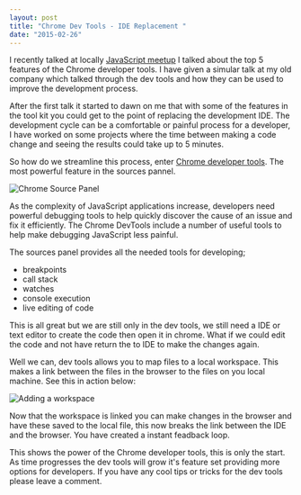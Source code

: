 ```yaml
---
layout: post
title: "Chrome Dev Tools - IDE Replacement "
date: "2015-02-26"
---
```

I recently talked at locally [JavaScript meetup](http://twitter.com/belfastjs) I talked about the top 5 features of the Chrome developer tools. I have given a simular talk at my old company which talked through the dev tools and how they can be used to improve the development process.

After the first talk it started to dawn on me that with some of the features in the tool kit you could get to the point of replacing the development IDE. The development cycle can be a comfortable or painful process for a developer, I have worked on some projects where the time between making a code change and seeing the results could take up to 5 minutes.

So how do we streamline this process, enter [Chrome developer tools](https://developer.chrome.com/devtools). The most powerful feature in the sources pannel.

![Chrome Source Panel](/assets/sources-pannel.jpg)

As the complexity of JavaScript applications increase, developers need powerful debugging tools to help quickly discover the cause of an issue and fix it efficiently. The Chrome DevTools include a number of useful tools to help make debugging JavaScript less painful.

The sources panel provides all the needed tools for developing;
- breakpoints
- call stack
- watches
- console execution
- live editing of code

This is all great but we are still only in the dev tools, we still need a IDE or text editor to create the code then open it in chrome. What if we could edit the code and not have return the to IDE to make the changes again.

Well we can, dev tools allows you to map files to a local workspace. This makes a link between the files in the browser to the files on you local machine. See this in action below:

![Adding a workspace](http://g.recordit.co/5ST36xVg3B.gif)

Now that the workspace is linked you can make changes in the browser and have these saved to the local file, this now breaks the link between the IDE and the browser. You have created a instant feadback loop.

This shows the power of the Chrome developer tools, this is only the start. As time progresses the dev tools will grow it's feature set providing more options for developers. If you have any cool tips or tricks for the dev tools please leave a comment.
